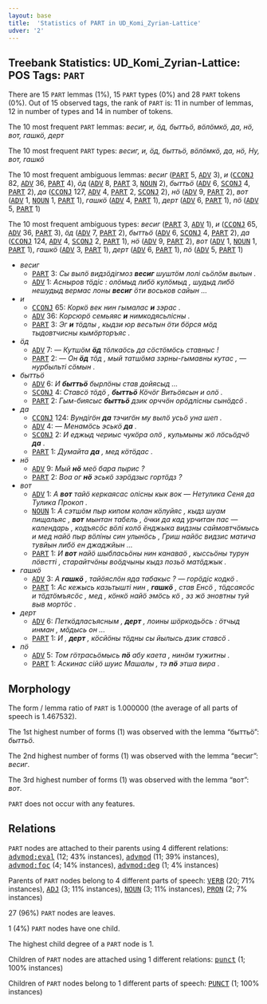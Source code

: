 ```yaml
---
layout: base
title:  'Statistics of PART in UD_Komi_Zyrian-Lattice'
udver: '2'
---
```


## Treebank Statistics: UD_Komi_Zyrian-Lattice: POS Tags: `PART`

There are 15 `PART` lemmas (1%), 15 `PART` types (0%) and 28 `PART` tokens (0%).
Out of 15 observed tags, the rank of `PART` is: 11 in number of lemmas, 12 in number of types and 14 in number of tokens.

The 10 most frequent `PART` lemmas: <em>весиг, и, ӧд, быттьӧ, вӧлӧмкӧ, да, нӧ, вот, гашкӧ, дерт</em>

The 10 most frequent `PART` types:  <em>весиг, и, ӧд, быттьӧ, вӧлӧмкӧ, да, нӧ, Ну, вот, гашкӧ</em>

The 10 most frequent ambiguous lemmas: <em>весиг</em> (<tt><a href="kpv_lattice-pos-PART.html">PART</a></tt> 5, <tt><a href="kpv_lattice-pos-ADV.html">ADV</a></tt> 3), <em>и</em> (<tt><a href="kpv_lattice-pos-CCONJ.html">CCONJ</a></tt> 82, <tt><a href="kpv_lattice-pos-ADV.html">ADV</a></tt> 36, <tt><a href="kpv_lattice-pos-PART.html">PART</a></tt> 4), <em>ӧд</em> (<tt><a href="kpv_lattice-pos-ADV.html">ADV</a></tt> 8, <tt><a href="kpv_lattice-pos-PART.html">PART</a></tt> 3, <tt><a href="kpv_lattice-pos-NOUN.html">NOUN</a></tt> 2), <em>быттьӧ</em> (<tt><a href="kpv_lattice-pos-ADV.html">ADV</a></tt> 6, <tt><a href="kpv_lattice-pos-SCONJ.html">SCONJ</a></tt> 4, <tt><a href="kpv_lattice-pos-PART.html">PART</a></tt> 2), <em>да</em> (<tt><a href="kpv_lattice-pos-CCONJ.html">CCONJ</a></tt> 127, <tt><a href="kpv_lattice-pos-ADV.html">ADV</a></tt> 4, <tt><a href="kpv_lattice-pos-PART.html">PART</a></tt> 2, <tt><a href="kpv_lattice-pos-SCONJ.html">SCONJ</a></tt> 2), <em>нӧ</em> (<tt><a href="kpv_lattice-pos-ADV.html">ADV</a></tt> 9, <tt><a href="kpv_lattice-pos-PART.html">PART</a></tt> 2), <em>вот</em> (<tt><a href="kpv_lattice-pos-ADV.html">ADV</a></tt> 1, <tt><a href="kpv_lattice-pos-NOUN.html">NOUN</a></tt> 1, <tt><a href="kpv_lattice-pos-PART.html">PART</a></tt> 1), <em>гашкӧ</em> (<tt><a href="kpv_lattice-pos-ADV.html">ADV</a></tt> 4, <tt><a href="kpv_lattice-pos-PART.html">PART</a></tt> 1), <em>дерт</em> (<tt><a href="kpv_lattice-pos-ADV.html">ADV</a></tt> 6, <tt><a href="kpv_lattice-pos-PART.html">PART</a></tt> 1), <em>пӧ</em> (<tt><a href="kpv_lattice-pos-ADV.html">ADV</a></tt> 5, <tt><a href="kpv_lattice-pos-PART.html">PART</a></tt> 1)

The 10 most frequent ambiguous types:  <em>весиг</em> (<tt><a href="kpv_lattice-pos-PART.html">PART</a></tt> 3, <tt><a href="kpv_lattice-pos-ADV.html">ADV</a></tt> 1), <em>и</em> (<tt><a href="kpv_lattice-pos-CCONJ.html">CCONJ</a></tt> 65, <tt><a href="kpv_lattice-pos-ADV.html">ADV</a></tt> 36, <tt><a href="kpv_lattice-pos-PART.html">PART</a></tt> 3), <em>ӧд</em> (<tt><a href="kpv_lattice-pos-ADV.html">ADV</a></tt> 7, <tt><a href="kpv_lattice-pos-PART.html">PART</a></tt> 2), <em>быттьӧ</em> (<tt><a href="kpv_lattice-pos-ADV.html">ADV</a></tt> 6, <tt><a href="kpv_lattice-pos-SCONJ.html">SCONJ</a></tt> 4, <tt><a href="kpv_lattice-pos-PART.html">PART</a></tt> 2), <em>да</em> (<tt><a href="kpv_lattice-pos-CCONJ.html">CCONJ</a></tt> 124, <tt><a href="kpv_lattice-pos-ADV.html">ADV</a></tt> 4, <tt><a href="kpv_lattice-pos-SCONJ.html">SCONJ</a></tt> 2, <tt><a href="kpv_lattice-pos-PART.html">PART</a></tt> 1), <em>нӧ</em> (<tt><a href="kpv_lattice-pos-ADV.html">ADV</a></tt> 9, <tt><a href="kpv_lattice-pos-PART.html">PART</a></tt> 2), <em>вот</em> (<tt><a href="kpv_lattice-pos-ADV.html">ADV</a></tt> 1, <tt><a href="kpv_lattice-pos-NOUN.html">NOUN</a></tt> 1, <tt><a href="kpv_lattice-pos-PART.html">PART</a></tt> 1), <em>гашкӧ</em> (<tt><a href="kpv_lattice-pos-ADV.html">ADV</a></tt> 3, <tt><a href="kpv_lattice-pos-PART.html">PART</a></tt> 1), <em>дерт</em> (<tt><a href="kpv_lattice-pos-ADV.html">ADV</a></tt> 6, <tt><a href="kpv_lattice-pos-PART.html">PART</a></tt> 1), <em>пӧ</em> (<tt><a href="kpv_lattice-pos-ADV.html">ADV</a></tt> 5, <tt><a href="kpv_lattice-pos-PART.html">PART</a></tt> 1)


* <em>весиг</em>
  * <tt><a href="kpv_lattice-pos-PART.html">PART</a></tt> 3: <em>Сы вылӧ видзӧдігмоз <b>весиг</b> шуштӧм лолі сьӧлӧм вылын .</em>
  * <tt><a href="kpv_lattice-pos-ADV.html">ADV</a></tt> 1: <em>Асныров тӧдіс : олӧмыд либӧ кулӧмыд , шудыд либӧ нешудыд вермас лоны <b>весиг</b> ӧти воськов сайын ...</em>
* <em>и</em>
  * <tt><a href="kpv_lattice-pos-CCONJ.html">CCONJ</a></tt> 65: <em>Коркӧ век нин гымалас <b>и</b> зэрас .</em>
  * <tt><a href="kpv_lattice-pos-ADV.html">ADV</a></tt> 36: <em>Корсюрӧ семьяяс <b>и</b> нимкодясьлісны .</em>
  * <tt><a href="kpv_lattice-pos-PART.html">PART</a></tt> 3: <em>Эг <b>и</b> тӧдлы , кыдзи юр весьтын ӧти бӧрся мӧд тыдовтчисны кымӧрторъяс .</em>
* <em>ӧд</em>
  * <tt><a href="kpv_lattice-pos-ADV.html">ADV</a></tt> 7: <em>— Кутшӧм <b>ӧд</b> тӧлкаӧсь да сӧстӧмӧсь ставныс !</em>
  * <tt><a href="kpv_lattice-pos-PART.html">PART</a></tt> 2: <em>— Он <b>ӧд</b> тӧд , мый татшӧма зэрны-гымавны кутас , — нурбыльті сӧмын .</em>
* <em>быттьӧ</em>
  * <tt><a href="kpv_lattice-pos-ADV.html">ADV</a></tt> 6: <em>И <b>быттьӧ</b> бырлӧны став дойясыд ...</em>
  * <tt><a href="kpv_lattice-pos-SCONJ.html">SCONJ</a></tt> 4: <em>Ставсӧ тӧдӧ , <b>быттьӧ</b> Кӧчӧг Витьӧясын и олӧ .</em>
  * <tt><a href="kpv_lattice-pos-PART.html">PART</a></tt> 2: <em>Гым-биясыс <b>быттьӧ</b> дзик орччӧн орӧдлісны сынӧдсӧ .</em>
* <em>да</em>
  * <tt><a href="kpv_lattice-pos-CCONJ.html">CCONJ</a></tt> 124: <em>Вундігӧн <b>да</b> тэчигӧн му вылӧ усьӧ уна шеп .</em>
  * <tt><a href="kpv_lattice-pos-ADV.html">ADV</a></tt> 4: <em>— Менамӧсь эськӧ <b>да</b> .</em>
  * <tt><a href="kpv_lattice-pos-SCONJ.html">SCONJ</a></tt> 2: <em>И еджыд чериыс чукӧра олӧ , кульмыны жӧ лӧсьӧдчӧ <b>да</b> .</em>
  * <tt><a href="kpv_lattice-pos-PART.html">PART</a></tt> 1: <em>Думайта <b>да</b> , мед кӧтӧдас .</em>
* <em>нӧ</em>
  * <tt><a href="kpv_lattice-pos-ADV.html">ADV</a></tt> 9: <em>Мый <b>нӧ</b> меӧ бара пырис ?</em>
  * <tt><a href="kpv_lattice-pos-PART.html">PART</a></tt> 2: <em>Воа ог <b>нӧ</b> эськӧ зэрӧдзыс гортӧдз ?</em>
* <em>вот</em>
  * <tt><a href="kpv_lattice-pos-ADV.html">ADV</a></tt> 1: <em>А <b>вот</b> тайӧ керкаясас олісны кык вок — Нетулика Сеня да Тулика Прокоп .</em>
  * <tt><a href="kpv_lattice-pos-NOUN.html">NOUN</a></tt> 1: <em>A сэтшӧм пыр кипом колан кӧлуйяс , кыдз шуам пищальяс , <b>вот</b> мынтан табель , ӧчки да кад урчитан пас — календарь , кодъясӧс вӧлі колӧ ёнджыка видзны саймовтчӧмысь и мед найӧ пыр вӧліны син улынӧсь , Гриш найӧс видзис матича тувйын либӧ ен джаджйын ...</em>
  * <tt><a href="kpv_lattice-pos-PART.html">PART</a></tt> 1: <em>И <b>вот</b> найӧ шыбласьӧны нин канаваӧ , кыссьӧны турун пӧвстті , старайтчӧны воӧдчыны кыдз позьӧ матӧджык .</em>
* <em>гашкӧ</em>
  * <tt><a href="kpv_lattice-pos-ADV.html">ADV</a></tt> 3: <em>A <b>гашкӧ</b> , тайӧяслӧн яда табакыс ? — горӧдіс кодкӧ .</em>
  * <tt><a href="kpv_lattice-pos-PART.html">PART</a></tt> 1: <em>Ас кежысь казьтышті нин , <b>гашкӧ</b> , став Енсӧ , тӧдсаясӧс и тӧдтӧмъясӧс , мед , кӧнкӧ найӧ эмӧсь кӧ , эз жӧ эновтны туй выв мортӧс .</em>
* <em>дерт</em>
  * <tt><a href="kpv_lattice-pos-ADV.html">ADV</a></tt> 6: <em>Петкӧдласъясным , <b>дерт</b> , лоины шӧркодьӧсь : ӧтчыд инман , мӧдысь он ...</em>
  * <tt><a href="kpv_lattice-pos-PART.html">PART</a></tt> 1: <em>И , <b>дерт</b> , кӧсйӧны тӧдны сы йылысь дзик ставсӧ .</em>
* <em>пӧ</em>
  * <tt><a href="kpv_lattice-pos-ADV.html">ADV</a></tt> 5: <em>Том гӧтрасьӧмысь <b>пӧ</b> абу каета , нинӧм тужитны .</em>
  * <tt><a href="kpv_lattice-pos-PART.html">PART</a></tt> 1: <em>Аскинас сійӧ шуис Машалы , тэ <b>пӧ</b> этша вира .</em>

## Morphology

The form / lemma ratio of `PART` is 1.000000 (the average of all parts of speech is 1.467532).

The 1st highest number of forms (1) was observed with the lemma “быттьӧ”: <em>быттьӧ</em>.

The 2nd highest number of forms (1) was observed with the lemma “весиг”: <em>весиг</em>.

The 3rd highest number of forms (1) was observed with the lemma “вот”: <em>вот</em>.

`PART` does not occur with any features.


## Relations

`PART` nodes are attached to their parents using 4 different relations: <tt><a href="kpv_lattice-dep-advmod-eval.html">advmod:eval</a></tt> (12; 43% instances), <tt><a href="kpv_lattice-dep-advmod.html">advmod</a></tt> (11; 39% instances), <tt><a href="kpv_lattice-dep-advmod-foc.html">advmod:foc</a></tt> (4; 14% instances), <tt><a href="kpv_lattice-dep-advmod-deg.html">advmod:deg</a></tt> (1; 4% instances)

Parents of `PART` nodes belong to 4 different parts of speech: <tt><a href="kpv_lattice-pos-VERB.html">VERB</a></tt> (20; 71% instances), <tt><a href="kpv_lattice-pos-ADJ.html">ADJ</a></tt> (3; 11% instances), <tt><a href="kpv_lattice-pos-NOUN.html">NOUN</a></tt> (3; 11% instances), <tt><a href="kpv_lattice-pos-PRON.html">PRON</a></tt> (2; 7% instances)

27 (96%) `PART` nodes are leaves.

1 (4%) `PART` nodes have one child.

The highest child degree of a `PART` node is 1.

Children of `PART` nodes are attached using 1 different relations: <tt><a href="kpv_lattice-dep-punct.html">punct</a></tt> (1; 100% instances)

Children of `PART` nodes belong to 1 different parts of speech: <tt><a href="kpv_lattice-pos-PUNCT.html">PUNCT</a></tt> (1; 100% instances)

